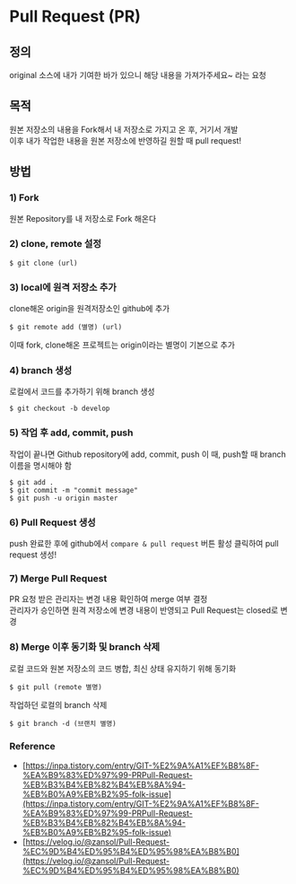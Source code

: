 # Pull Request (PR)

## 정의

original 소스에 내가 기여한 바가 있으니 해당 내용을 가져가주세요~ 라는 요청

## 목적

원본 저장소의 내용을 Fork해서 내 저장소로 가지고 온 후, 거기서 개발   
이후 내가 작업한 내용을 원본 저장소에 반영하길 원할 때 pull request!

## 방법

### 1) Fork   
원본 Repository를 내 저장소로 Fork 해온다

### 2) clone, remote 설정
```
$ git clone (url)
```

### 3) local에 원격 저장소 추가   
clone해온 origin을 원격저장소인 github에 추가
```
$ git remote add (별명) (url)
```

이때 fork, clone해온 프로젝트는 origin이라는 별명이 기본으로 추가

### 4) branch 생성
로컬에서 코드를 추가하기 위해 branch 생성
```
$ git checkout -b develop
```

### 5) 작업 후 add, commit, push
작업이 끝나면 Github repository에 add, commit, push
이 때, push할 때 branch 이름을 명시해야 함
```
$ git add .
$ git commit -m "commit message"
$ git push -u origin master
```

### 6) Pull Request 생성
push 완료한 후에 github에서 ```compare & pull request``` 버튼 활성
클릭하여 pull request 생성!

### 7) Merge Pull Request
PR 요청 받은 관리자는 변경 내용 확인하여 merge 여부 결정   
관리자가 승인하면 원격 저장소에 변경 내용이 반영되고 Pull Request는 closed로 변경


### 8) Merge 이후 동기화 및 branch 삭제
로컬 코드와 원본 저장소의 코드 병합, 최신 상태 유지하기 위해 동기화
```
$ git pull (remote 별명)
```

작업하던 로컬의 branch 삭제
```
$ git branch -d (브랜치 별명)
```

### Reference
* [https://inpa.tistory.com/entry/GIT-%E2%9A%A1%EF%B8%8F-%EA%B9%83%ED%97%99-PRPull-Request-%EB%B3%B4%EB%82%B4%EB%8A%94-%EB%B0%A9%EB%B2%95-folk-issue](https://inpa.tistory.com/entry/GIT-%E2%9A%A1%EF%B8%8F-%EA%B9%83%ED%97%99-PRPull-Request-%EB%B3%B4%EB%82%B4%EB%8A%94-%EB%B0%A9%EB%B2%95-folk-issue)   
* [https://velog.io/@zansol/Pull-Request-%EC%9D%B4%ED%95%B4%ED%95%98%EA%B8%B0](https://velog.io/@zansol/Pull-Request-%EC%9D%B4%ED%95%B4%ED%95%98%EA%B8%B0)
